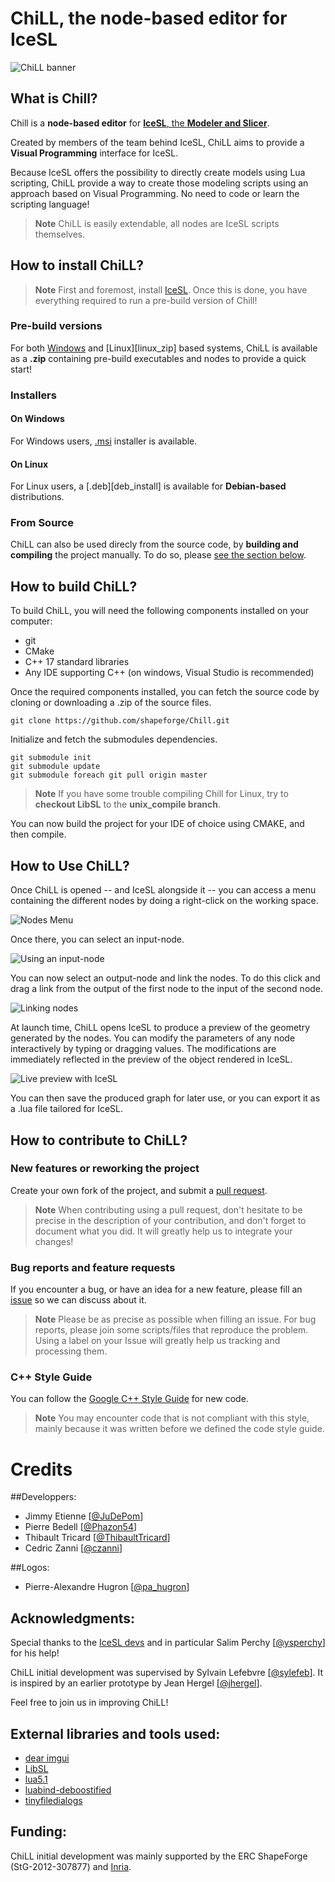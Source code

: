 # ChiLL, the node-based editor for IceSL

![ChiLL banner][banner]

## What is Chill?
Chill is a **node-based editor** for [**IceSL**, the **Modeler and Slicer**](https://icesl.loria.fr).

Created by members of the team behind IceSL, ChiLL aims to provide a **Visual Programming** interface for IceSL.

Because IceSL offers the possibility to directly create models using Lua scripting, ChiLL provide a way to create those modeling scripts using an approach based on Visual Programming. No need to code or learn the scripting language!

>**Note**
>ChiLL is easily extendable, all nodes are IceSL scripts themselves.

## How to install ChiLL?

>**Note**
>First and foremost, install [IceSL](https://icesl.loria.fr/download/).
>Once this is done, you have everything required to run a pre-build version of Chill!

### Pre-build versions
For both [Windows][win_zip] and [Linux][linux_zip] based systems, ChiLL is available as a **.zip** containing pre-build executables and nodes to provide a quick start!

### Installers

#### On Windows
For Windows users, [.msi][win_msi] installer is available.

#### On Linux
For Linux users, a [.deb][deb_install] is available for **Debian-based** distributions.

### From Source
ChiLL can also be used direcly from the source code, by **building and compiling** the project manually. To do so, please [see the section below](#build-chill).

## How to build ChiLL? <a name ="build-chill"> 
To build ChiLL, you will need the following components installed on your computer:

- git
- CMake
- C++ 17 standard libraries
- Any IDE supporting C++ (on windows, Visual Studio is recommended)

Once the required components installed, you can fetch the source code by cloning or downloading a .zip of the source files.

```Shell
git clone https://github.com/shapeforge/Chill.git
```

Initialize and fetch the submodules dependencies.

```Shell
git submodule init
git submodule update
git submodule foreach git pull origin master
```

>**Note**
>If you have some trouble compiling Chill for Linux, try to **checkout LibSL** to the **unix_compile branch**.

You can now build the project for your IDE of choice using CMAKE, and then compile.

## How to Use ChiLL?
Once ChiLL is opened -- and IceSL alongside it -- you can access a menu containing the different nodes by doing a right-click on the working space.

![Nodes Menu][node_menu]

Once there, you can select an input-node.

![Using an input-node][input_node]

You can now select an output-node and link the nodes. To do this click and drag a link from the output of the first node to the input of the second node.

![Linking nodes][linking_nodes]

At launch time, ChiLL opens IceSL to produce a preview of the geometry generated by the nodes. You can modify the parameters of any node interactively by typing or dragging values. The modifications are immediately reflected in the preview of the object rendered in IceSL.

![Live preview with IceSL][live_preview]

You can then save the produced graph for later use, or you can export it as a .lua file tailored for IceSL.

## How to contribute to ChiLL?
### New features or reworking the project
Create your own fork of the project, and submit a [pull request](https://github.com/shapeforge/Chill/pulls). 
>**Note**
>When contributing using a pull request, don't hesitate to be precise in the description of your contribution, and don't forget to document what you did.
>It will greatly help us to integrate your changes! 

### Bug reports and feature requests
If you encounter a bug, or have an idea for a new feature, please fill an [issue](https://github.com/shapeforge/Chill/issues) so we can discuss about it.
>**Note**
>Please be as precise as possible when filling an issue. For bug reports, please join some scripts/files that reproduce the problem.
>Using a label on your Issue will greatly help us tracking and processing them.

### C++ Style Guide
You can follow the [Google C++ Style Guide](https://google.github.io/styleguide/cppguide.html) for new code.
>**Note**
>You may encounter code that is not compliant with this style, mainly because it was written before we defined the code style guide.

# Credits
##Developpers:

- Jimmy Etienne [[@JuDePom](https://github.com/JuDePom)] 
- Pierre Bedell [[@Phazon54](https://github.com/Phazon54)] 
- Thibault Tricard [[@ThibaultTricard](https://github.com/ThibaultTricard)] 
- Cedric Zanni [[@czanni](https://github.com/czanni)] 

##Logos:

- Pierre-Alexandre Hugron [[@pa_hugron](https://www.instagram.com/pa_hugron/)] 

## Acknowledgments:

Special thanks to the [IceSL devs](https://icesl.loria.fr/about/) and in particular Salim Perchy [[@ysperchy](https://github.com/ysperchy)] for his help!

ChiLL initial development was supervised by Sylvain Lefebvre [[@sylefeb](https://github.com/sylefeb)]. 
It is inspired by an earlier prototype by Jean Hergel [[@jhergel](https://github.com/jhergel)]. 

Feel free to join us in improving ChiLL!

## External libraries and tools used:

- [dear imgui](https://github.com/ocornut/imgui)
- [LibSL](https://github.com/sylefeb/LibSL)
- [lua5.1](https://www.lua.org/versions.html)
- [luabind-deboostified](https://github.com/decimad/luabind-deboostified)
- [tinyfiledialogs](https://github.com/native-toolkit/tinyfiledialogs)

## Funding:

ChiLL initial development was mainly supported by the ERC ShapeForge (StG-2012-307877) and [Inria](https://www.inria.fr/en/).

[//]: # (Ressources)
[banner]: ressources/images/banner/chill_banner_wide_medium.png
[node_menu]: ressources/images/howto/nodemenu.gif
[input_node]: ressources/images/howto/inputnode.gif
[linking_nodes]: ressources/images/howto/linknode.gif
[live_preview]: ressources/images/howto/preview.gif

[//]: # (Release links)
[win_zip]: 
[linux_zip]: 
[win_msi]: 
[deb_install]:
